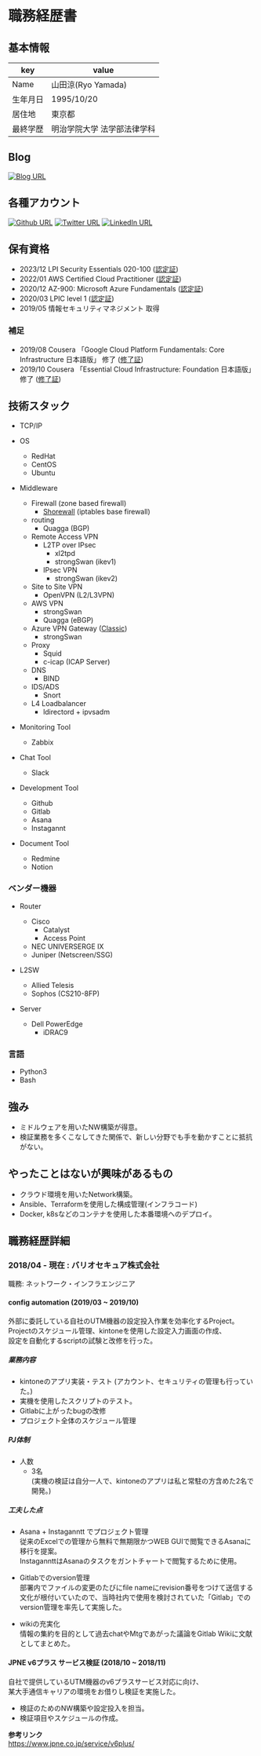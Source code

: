 # 職務経歴書

## 基本情報

|key|value|
|---|-----|
|Name| 山田涼(Ryo Yamada) |
|生年月日| 1995/10/20 |
|居住地| 東京都 |
|最終学歴| 明治学院大学 法学部法律学科 |


## Blog
[![Blog URL](https://img.shields.io/badge/Plug%20me%20in-%23E9E5E3.svg?&style=flat-square&logo=astro&logoColor=black)](https://blog.da8ma.com/)

<!--## LAPRAS-->
<!--START_SECTION:lapras-card-->
<!--END_SECTION:lapras-card-->

## 各種アカウント
[![Github URL](https://img.shields.io/badge/Ryo%20Yamada%20-%2312100E.svg?&style=flat-square&logo=Github&logoColor=white)](https://github.com/da8ma)
[![Twitter URL](https://img.shields.io/badge/@da8ma2017-%231DA1F2.svg?&style=flat-square&logo=twitter&logoColor=white)](https://twitter.com/da8ma2017)
[![LinkedIn URL](https://img.shields.io/badge/LinkedIn-0077B5?style=for-the-badge&style=flat-square&logo=linkedin&logoColor=white)](https://www.linkedin.com/in/ryo-y-ethernet/)

## 保有資格

- 2023/12 LPI Security Essentials 020-100 ([認定証](https://cs.lpi.org/caf/Xamman/certification/verify/LPI000411634/3txgcdaec8))
- 2022/01 AWS Certified Cloud Practitioner ([認定証](https://www.credly.com/badges/e5d39f38-5cd7-47cf-b1d4-4ef174e82fe8/public_url))
- 2020/12 AZ-900: Microsoft Azure Fundamentals ([認定証](https://www.youracclaim.com/badges/ff4cfbb2-9123-45b2-b522-c7f7b48f8cde?source=linked_in_profile))
- 2020/03 LPIC level 1 ([認定証](https://cs.lpi.org/caf/Xamman/certification/verify/LPI000411634/2r4garaqyy))
- 2019/05 情報セキュリティマネジメント 取得

### 補足

- 2019/08 Cousera 「Google Cloud Platform Fundamentals: Core Infrastructure 日本語版」 修了 ([修了証](https://www.coursera.org/account/accomplishments/verify/F9PQFFKYBPHJ))
- 2019/10 Cousera 「Essential Cloud Infrastructure: Foundation 日本語版」 修了 ([修了証](https://www.coursera.org/account/accomplishments/verify/M3WSKG9YR3K9))

<!---
### Framework

- Ruby on Rails
- Laravel
- Spring Boot
- などなど
-->

## 技術スタック

<!--
- 言語やフレームワークに限らないスキル。開発手法やプロセス、ツールなど
-->

- TCP/IP
- OS
  - RedHat
  - CentOS
  - Ubuntu

- Middleware
  - Firewall (zone based firewall)
    - [Shorewall](http://shorewall.org/) (iptables base firewall)
  - routing
    - Quagga (BGP)
  - Remote Access VPN
    - L2TP over IPsec
      - xl2tpd
      - strongSwan (ikev1)
    - IPsec VPN
       - strongSwan (ikev2)
  - Site to Site VPN
    - OpenVPN (L2/L3VPN)
  - AWS VPN
    - strongSwan
    - Quagga (eBGP)
  - Azure VPN Gateway ([Classic](https://docs.microsoft.com/ja-jp/azure/vpn-gateway/design#s2smulti))
    - strongSwan
  - Proxy
    - Squid
    - c-icap (ICAP Server)
  - DNS
    - BIND
  - IDS/ADS
    - Snort
  - L4 Loadbalancer 
    - ldirectord + ipvsadm
- Monitoring Tool
  - Zabbix
- Chat Tool
  - Slack
- Development Tool
  - Github
  - Gitlab
  - Asana
  - Instagannt
- Document Tool
  - Redmine
  - Notion

### ベンダー機器

- Router
  - Cisco
    - Catalyst
    - Access Point
  - NEC UNIVERSERGE IX
  - Juniper (Netscreen/SSG)

- L2SW
  - Allied Telesis
  - Sophos (CS210-8FP)

- Server
  - Dell PowerEdge
    - iDRAC9

### 言語
- Python3
- Bash

<!--
- Honeypot
GCP上(GCE + Stackdriver logging + Big query)で  「WOWHoneypot」と「Cowrie」を運用中。
-->

<!--## Language

- 日本語
  - ネイティブ
- 英語
  - かんたんな日常会話ができる
  - TOEIC: xxx点
-->

## 強み

* ミドルウェアを用いたNW構築が得意。
* 検証業務を多くこなしてきた関係で、新しい分野でも手を動かすことに抵抗がない。


## やったことはないが興味があるもの

- クラウド環境を用いたNetwork構築。
- Ansible、Terraformを使用した構成管理(インフラコード)
- Docker, k8sなどのコンテナを使用した本番環境へのデプロイ。

## 職務経歴詳細

### 2018/04 - 現在 : バリオセキュア株式会社

職務: ネットワーク・インフラエンジニア

#### config automation (2019/03 ~ 2019/10)

外部に委託している自社のUTM機器の設定投入作業を効率化するProject。<br> Projectのスケジュール管理、kintoneを使用した設定入力画面の作成、<br>設定を自動化するscriptの試験と改修を行った。

##### 業務内容

- kintoneのアプリ実装・テスト (アカウント、セキュリティの管理も行っていた。)
- 実機を使用したスクリプトのテスト。
- Gitlabに上がったbugの改修
- プロジェクト全体のスケジュール管理

##### PJ体制

- 人数
    - 3名 <br>(実機の検証は自分一人で、kintoneのアプリは私と常駐の方含めた2名で開発。)

##### 工夫した点

- Asana + Instaganntt でプロジェクト管理<br>
従来のExcelでの管理から無料で無期限かつWEB GUIで閲覧できるAsanaに移行を提案。<br> InstagannttはAsanaのタスクをガントチャートで閲覧するために使用。

- Gitlabでのversion管理<br>
部署内でファイルの変更のたびにfile nameにrevision番号をつけて送信する文化が根付いていたので、当時社内で使用を検討されていた「Gitlab」でのversion管理を率先して実施した。

- wikiの充実化<br>
情報の集約を目的として過去chatやMtgであがった議論をGitlab Wikiに文献としてまとめた。

#### JPNE v6プラス サービス検証 (2018/10 ~ 2018/11)

自社で提供しているUTM機器のv6プラスサービス対応に向け、<br>某大手通信キャリアの環境をお借りし検証を実施した。

- 検証のためのNW構築や設定投入を担当。
- 検証項目やスケジュールの作成。

**参考リンク** <br>
https://www.jpne.co.jp/service/v6plus/

<!---
## 課外活動

### 社外プロジェクト
* [運営に携わっているコミュニティ](そのコミュニティのconnpassやカンファレンスページのリンクとか)
* [副業で携わっているサービス](そのサービスのランディングページのリンクとか)

### 過去の登壇資料
* [Speaker Deck](Speaker Deckの自分の資料のページとか)

### 受賞歴
* [イベント名と受賞した賞](イベントのランディングページのリンクや、結果がわかる記事など)

### 執筆歴
* [書籍の名前](Amazonのリンクとか)
* [Qiita](Qiitaの自分のプロフィールのリンクとか)
* [ネットメディアの記事](記事のリンクとか)
* [SoftwareDesignやWEB+DBのこの月の特集](その月のアーカイブのリンクとか)
* [技術系同人誌](boothのリンクとか自分のサイトの紹介リンクとか)
-->
